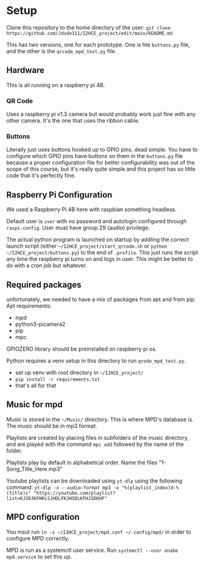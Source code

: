 # Setup
Clone this repository to the home directory of the user: ```git clone https://github.com/Jdude311/I2HCE_project/edit/main/README.md```

This has two versions, one for each prototype. One is hte ```buttons.py``` file, and the other is the ```qrcode_mpd_test.py``` file. 

## Hardware
This is all running on a raspberry pi 4B.
### QR Code
Uses a raspberry pi v1.3 camera but would probably work just fine with any other camera. It's the one that uses the ribbon cable. 

### Buttons
Literally just uses buttons hooked up to GPIO pins. dead simple. You have to configure which GPIO pins have buttons on them in the ```buttons.py``` file because a proper configuration file for better configurability was out of the scope of this course, but it's really quite simple and this project has so little code that it's perfectly fine.

## Raspberry Pi Configuration
We used a Raspberry Pi 4B here with raspbian something headless. 

Default user is ```user``` with no password and autologin configured through ```raspi-config```. User must have group 29 (audio) privilege.

The actual python program is launched on startup by addling the correct launch script (either ```~/I2HCE_project/start_qrcode.sh``` or ```python ~/I2HCE_project/buttons.py```) to the end of ```.profile```. This just runs the script any time the raspberry pi turns on and logs in user. This might be better to do with a cron job but whatever.

## Required packages
unfortunately, we needed to have a mix of packages from apt and from pip. 
Apt requirements:
- mpd
- python3-picamera2
- pip
- mpc

GPIOZERO library should be preinstalled on raspberry pi os.

Python requires a venv setup in this directory to run ```qrode_mpd_test.py```.
- set up venv with root directory in ```~/I2HCE_project/```
- ```pip install -r requirements.txt```
- that's all for that

## Music for mpd
Music is stored in the ```~/Music/``` directory. This is where MPD's database is. The music should be in mp3 format.

Playlists are created by placing files in subfolders of the music directory, and are played with the command ```mpc add``` followed by the name of the folder.

Playlists play by default in alphabetical order. Name the files "1-Song_Title_Here.mp3"

Youtube playlists can be downloaded using ```yt-dlp``` using the following command: ```yt-dlp -x --audio-format mp3 -o "%(playlist_index)d-%(title)s" "https://youtube.com/playlist?list=KJSDJKFHKLSJHDLFKJHSDLKFHJSDKHF"```

## MPD configuration
You msut run ```ln -s ~/I2HCE_project/mpd.conf ~/.config/mpd/``` in order to configure MPD correctly.

MPD is run as a systemctl user service. Run ```systemctl --user enabe mpd.service``` to set this up.

